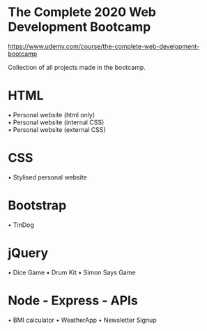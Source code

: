 # The Complete 2020 Web Development Bootcamp

https://www.udemy.com/course/the-complete-web-development-bootcamp

Collection of all projects made in the bootcamp.

# HTML

• Personal website (html only)  
• Personal website (internal CSS)  
• Personal website (external CSS)

# CSS

• Stylised personal website

# Bootstrap

• TinDog

# jQuery

• Dice Game
• Drum Kit
• Simon Says Game

# Node - Express - APIs

• BMI calculator
• WeatherApp
• Newsletter Signup
